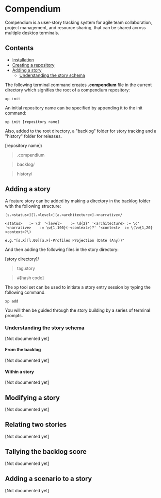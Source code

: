 # Compendium

Compendium is a user-story tracking system for agile team collaboration, project management, and resource sharing, that can be shared across multiple desktop terminals. 

## Contents

- [Installation](#installation)
- [Creating a repository](#creating-a-repository)
- [Adding a story](#adding-a-story)
	- [Understanding the story schema](#understanding-the-story-schema)

The following terminal command creates **.compendium** file in the current directory which signifies the root of a compendium repository:

`xp init`

An initial repository name can be specified by appending it to the init command:

`xp init [repository name]`

Also, added to the root directory, a "backlog" folder for story tracking and a "history" folder for releases.

[repository name]/
	
> .compendium

> backlog/

> history/

## Adding a story

A feature story can be added by making a directory in the backlog folder with the following structure:

`[s.<status>][l.<level>][a.<architecture>]-<narrative>/`

`<status>	:= \d'
'<level>	:= \d{2}'
'<architecture>	:= \c'
'<narrative> 	:= \w{1,100}(-<context>)?'
'<context>	:= \(\w{1,20} <context>?\)`

`e.g."[s.X][l.00][a.F]-Profiles Projection (Date (Any))"`

And then adding the following files in the story directory:

[story directory]/
> tag.story

> \#[hash code]

The xp tool set can be used to initiate a story entry session by typing the following command:

`xp add`

You will then be guided through the story building by a series of terminal prompts.


### Understanding the story schema
[Not documented yet]
#### From the backlog
[Not documented yet]
#### Within a story
[Not documented yet]
## Modifying a story
[Not documented yet]
## Relating two stories
[Not documented yet]
## Tallying the backlog score
[Not documented yet]
## Adding a scenario to a story
[Not documented yet]
